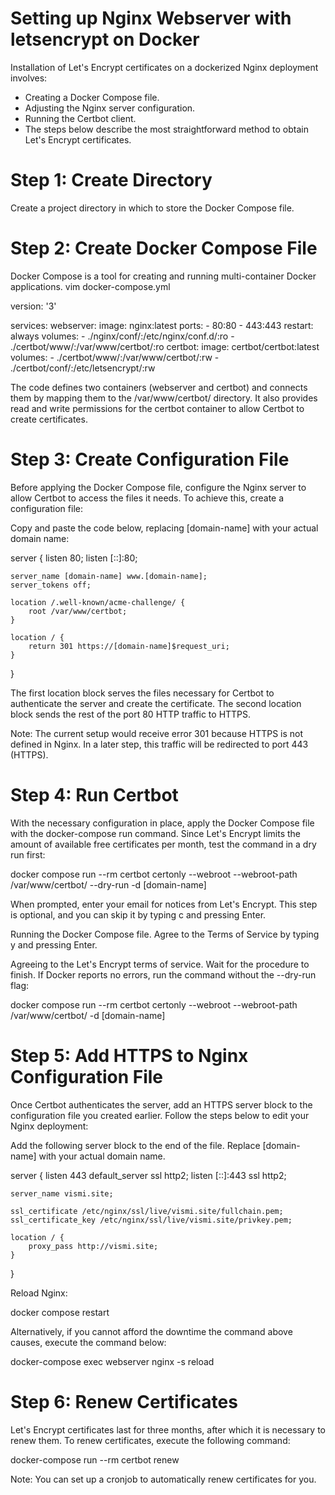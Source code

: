 # Setting up Nginx Webserver with letsencrypt on Docker
Installation of Let's Encrypt certificates on a dockerized Nginx deployment involves:
- Creating a Docker Compose file.
- Adjusting the Nginx server configuration.
- Running the Certbot client.
- The steps below describe the most straightforward method to obtain Let's Encrypt certificates.

# Step 1: Create Directory
Create a project directory in which to store the Docker Compose file. 

# Step 2: Create Docker Compose File
Docker Compose is a tool for creating and running multi-container Docker applications.
vim docker-compose.yml

version: '3'

services:
  webserver:
    image: nginx:latest
    ports:
      - 80:80
      - 443:443
    restart: always
    volumes:
      - ./nginx/conf/:/etc/nginx/conf.d/:ro
      - ./certbot/www/:/var/www/certbot/:ro
  certbot:
    image: certbot/certbot:latest
    volumes:
      - ./certbot/www/:/var/www/certbot/:rw
      - ./certbot/conf/:/etc/letsencrypt/:rw

The code defines two containers (webserver and certbot) and connects them by mapping them to the /var/www/certbot/ directory. It also provides read and write permissions for the certbot container to allow Certbot to create certificates.

# Step 3: Create Configuration File
Before applying the Docker Compose file, configure the Nginx server to allow Certbot to access the files it needs. To achieve this, create a configuration file:

Copy and paste the code below, replacing [domain-name] with your actual domain name:

server {
    listen 80;
    listen [::]:80;

    server_name [domain-name] www.[domain-name];
    server_tokens off;

    location /.well-known/acme-challenge/ {
        root /var/www/certbot;
    }

    location / {
        return 301 https://[domain-name]$request_uri;
    }
}

The first location block serves the files necessary for Certbot to authenticate the server and create the certificate. The second location block sends the rest of the port 80 HTTP traffic to HTTPS.

Note: The current setup would receive error 301 because HTTPS is not defined in Nginx. In a later step, this traffic will be redirected to port 443 (HTTPS).

# Step 4: Run Certbot
With the necessary configuration in place, apply the Docker Compose file with the docker-compose run command. Since Let's Encrypt limits the amount of available free certificates per month, test the command in a dry run first:

docker compose run --rm certbot certonly --webroot --webroot-path /var/www/certbot/ --dry-run -d [domain-name]

When prompted, enter your email for notices from Let's Encrypt. This step is optional, and you can skip it by typing c and pressing Enter.

Running the Docker Compose file.
Agree to the Terms of Service by typing y and pressing Enter.

Agreeing to the Let's Encrypt terms of service.
Wait for the procedure to finish. If Docker reports no errors, run the command without the --dry-run flag:

docker compose run --rm certbot certonly --webroot --webroot-path /var/www/certbot/ -d [domain-name]

# Step 5: Add HTTPS to Nginx Configuration File
Once Certbot authenticates the server, add an HTTPS server block to the configuration file you created earlier. Follow the steps below to edit your Nginx deployment:

Add the following server block to the end of the file. Replace [domain-name] with your actual domain name.

server {
    listen 443 default_server ssl http2;
    listen [::]:443 ssl http2;

    server_name vismi.site;

    ssl_certificate /etc/nginx/ssl/live/vismi.site/fullchain.pem;
    ssl_certificate_key /etc/nginx/ssl/live/vismi.site/privkey.pem;

    location / {
        proxy_pass http://vismi.site;
    }
}

Reload Nginx:

docker compose restart

Alternatively, if you cannot afford the downtime the command above causes, execute the command below:

docker-compose exec webserver nginx -s reload

# Step 6: Renew Certificates
Let's Encrypt certificates last for three months, after which it is necessary to renew them. To renew certificates, execute the following command:

docker-compose run --rm certbot renew

Note: You can set up a cronjob to automatically renew certificates for you.